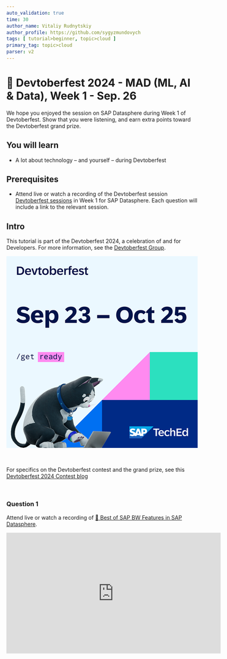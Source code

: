 ```yaml
---
auto_validation: true
time: 30
author_name: Vitaliy Rudnytskiy
author_profile: https://github.com/sygyzmundovych
tags: [ tutorial>beginner, topic>cloud ]
primary_tag: topic>cloud
parser: v2
---
```


# 🔵 Devtoberfest 2024 - MAD (ML, AI & Data), Week 1 - Sep. 26
<!-- description --> We hope you enjoyed the session on SAP Datasphere during Week 1 of Devtoberfest. Show that you were listening, and earn extra points toward the Devtoberfest grand prize. 
 
## You will learn
- A lot about technology – and yourself – during Devtoberfest

## Prerequisites
- Attend live or watch a recording of the Devtoberfest session [Devtoberfest sessions](https://community.sap.com/t5/devtoberfest/eb-p/devtoberfest-events) in Week 1 for SAP Datasphere. Each question will include a link to the relevant session. 


## Intro
This tutorial is part of the Devtoberfest 2024, a celebration of and for Developers. For more information, see the [Devtoberfest Group](https://groups.community.sap.com/t5/devtoberfest/gh-p/Devtoberfest).

![Devtoberfest](promo-image-kasimir-square.png)

&nbsp;

For specifics on the Devtoberfest contest and the grand prize, see this [Devtoberfest 2024 Contest blog](https://community.sap.com/t5/devtoberfest-blog-posts/devtoberfest-2024-contest/ba-p/13781593)

&nbsp;

### Question 1 

Attend live or watch a recording of [🔵 Best of SAP BW Features in SAP Datasphere](https://community.sap.com/t5/devtoberfest/best-of-sap-bw-features-in-sap-datasphere/ev-p/13859422). 

<iframe width="560" height="315" src="https://www.youtube.com/embed/1_fmdhMNfVQ?si=oc_Ipy754xd1p91S" frameborder="0" allowfullscreen></iframe>